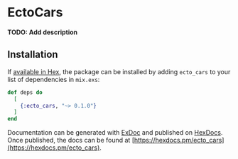 # EctoCars

**TODO: Add description**

## Installation

If [available in Hex](https://hex.pm/docs/publish), the package can be installed
by adding `ecto_cars` to your list of dependencies in `mix.exs`:

```elixir
def deps do
  [
    {:ecto_cars, "~> 0.1.0"}
  ]
end
```

Documentation can be generated with [ExDoc](https://github.com/elixir-lang/ex_doc)
and published on [HexDocs](https://hexdocs.pm). Once published, the docs can
be found at [https://hexdocs.pm/ecto_cars](https://hexdocs.pm/ecto_cars).

